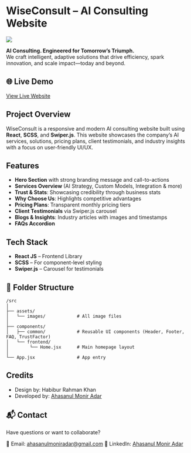 # WiseConsult – AI Consulting Website

<img src="https://res.cloudinary.com/dphnu6u05/image/upload/v1754068904/Screenshot_2025-08-01_231901_wchqh2.png"/>


**AI Consulting. Engineered for Tomorrow’s Triumph.**  
We craft intelligent, adaptive solutions that drive efficiency, spark innovation, and scale impact—today and beyond.

## 🌐 Live Demo

[View Live Website](#) 


##  Project Overview

WiseConsult is a responsive and modern AI consulting website built using **React**, **SCSS**, and **Swiper.js**. This website showcases the company’s AI services, solutions, pricing plans, client testimonials, and industry insights with a focus on user-friendly UI/UX.



##  Features

-  **Hero Section** with strong branding message and call-to-actions  
-  **Services Overview** (AI Strategy, Custom Models, Integration & more)  
-  **Trust & Stats**: Showcasing credibility through business stats  
-  **Why Choose Us**: Highlights competitive advantages  
-  **Pricing Plans**: Transparent monthly pricing tiers  
-  **Client Testimonials** via Swiper.js carousel  
-  **Blogs & Insights**: Industry articles with images and timestamps  
-  **FAQs Accordion**  




##  Tech Stack

- **React JS** – Frontend Library  
- **SCSS** – For component-level styling  
- **Swiper.js** – Carousel for testimonials  



## 📂 Folder Structure

```
/src
│
├── assets/
│   └── images/            # All image files
│
├── components/
│   ├── common/            # Reusable UI components (Header, Footer, FAQ, TrustFactor)
│   └── frontend/
│        └── Home.jsx      # Main homepage layout
│
└── App.jsx                # App entry

```



##  Credits

* Design by: Habibur Rahman Khan 
* Developed by: [Ahasanul Monir Adar](https://www.linkedin.com/in/ahasanul-monir-adar-8b8464274/)



## 📬 Contact

Have questions or want to collaborate?

📧 Email: [ahasanulmoniradar@gmail.com](mailto:your.email@example.com)
🔗 LinkedIn: [Ahasanul Monir Adar](https://www.linkedin.com/in/ahasanul-monir-adar-8b8464274/)








